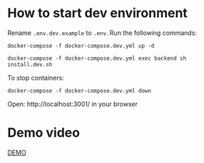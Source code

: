 # How to start dev environment

Rename `.env.dev.example` to `.env`.
Run the following commands:

```shell
docker-compose -f docker-compose.dev.yml up -d
```
```shell
docker-compose -f docker-compose.dev.yml exec backend sh install.dev.sh
```

To stop containers:
```shell
docker-compose -f docker-compose.dev.yml down
```

Open: http://localhost:3001/ in your browser

# Demo video
[DEMO](demo.mp4)